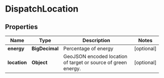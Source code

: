 

# DispatchLocation


## Properties

Name | Type | Description | Notes
------------ | ------------- | ------------- | -------------
**energy** | **BigDecimal** | Percentage of energy |  [optional]
**location** | **Object** | GeoJSON encoded location of target or source of green energy. |  [optional]




